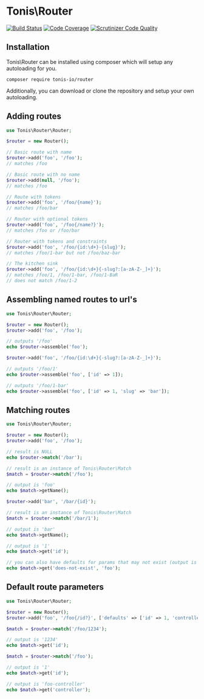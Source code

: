 # Tonis\Router

[![Build Status](https://scrutinizer-ci.com/g/tonis-io/router/badges/build.png?b=master)](https://scrutinizer-ci.com/g/tonis-io/router/build-status/master)
[![Code Coverage](https://scrutinizer-ci.com/g/tonis-io/router/badges/coverage.png?b=master)](https://scrutinizer-ci.com/g/tonis-io/router/?branch=master)
[![Scrutinizer Code Quality](https://scrutinizer-ci.com/g/tonis-io/router/badges/quality-score.png?b=master)](https://scrutinizer-ci.com/g/tonis-io/router/?branch=master)

## Installation
Tonis\Router can be installed using composer which will setup any autoloading for you.

`composer require tonis-io/router`

Additionally, you can download or clone the repository and setup your own autoloading.

## Adding routes

```php
use Tonis\Router\Router;

$router = new Router();

// Basic route with name
$router->add('foo', '/foo');
// matches /foo

// Basic route with no name
$router->add(null, '/foo');
// matches /foo

// Route with tokens
$router->add('foo', '/foo/{name}');
// matches /foo/bar

// Router with optional tokens
$router->add('foo', '/foo{/name?}');
// matches /foo or /foo/bar

// Router with tokens and constraints
$router->add('foo', '/foo/{id:\d+}-{slug}');
// matches /foo/1-bar but not /foo/baz-bar

// The kitchen sink
$router->add('foo', '/foo/{id:\d+}{-slug?:[a-zA-Z-_]+}');
// matches /foo/1, /foo/1-bar, /foo/1-BaR
// does not match /foo/1-2
```

## Assembling named routes to url's

```php
use Tonis\Router\Router;

$router = new Router();
$router->add('foo', '/foo');

// outputs '/foo'
echo $router->assemble('foo');

$router->add('foo', '/foo/{id:\d+}{-slug?:[a-zA-Z-_]+}');

// outputs '/foo/1'
echo $router->assemble('foo', ['id' => 1]);

// outputs '/foo/1-bar'
echo $router->assemble('foo', ['id' => 1, 'slug' => 'bar']);
```

## Matching routes

```php
use Tonis\Router\Router;

$router = new Router();
$router->add('foo', '/foo');

// result is NULL
echo $router->match('/bar');

// result is an instance of Tonis\Router\Match
$match = $router->match('/foo');

// output is 'foo'
echo $match->getName();

$router->add('bar', '/bar/{id}');

// result is an instance of Tonis\Router\Match
$match = $router->match('/bar/1');

// output is 'bar'
echo $match->getName();

// output is '1'
echo $match->get('id');

// you can also have defaults for params that may not exist (output is 'foo')
echo $match->get('does-not-exist', 'foo');
```

## Default route parameters

```php
use Tonis\Router\Router;

$router = new Router();
$router->add('foo', '/foo{/id?}', ['defaults' => ['id' => 1, 'controller' => 'foo-controller']]);

$match = $router->match('/foo/1234');

// output is '1234'
echo $match->get('id');

$match = $router->match('/foo');

// output is '1'
echo $match->get('id');

// output is 'foo-controller'
echo $match->get('controller');
